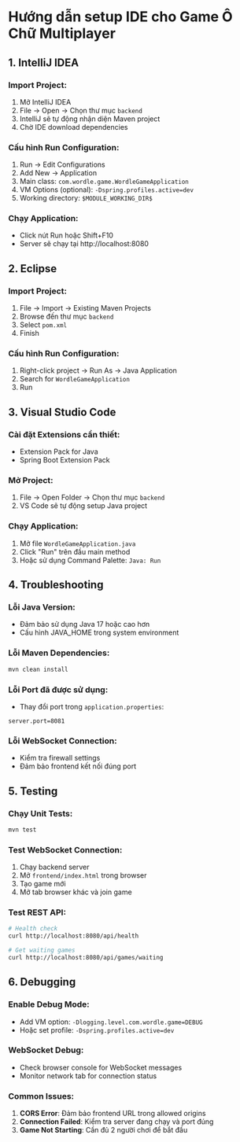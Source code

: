 # Hướng dẫn setup IDE cho Game Ô Chữ Multiplayer

## 1. IntelliJ IDEA

### Import Project:
1. Mở IntelliJ IDEA
2. File → Open → Chọn thư mục `backend`
3. IntelliJ sẽ tự động nhận diện Maven project
4. Chờ IDE download dependencies

### Cấu hình Run Configuration:
1. Run → Edit Configurations
2. Add New → Application
3. Main class: `com.wordle.game.WordleGameApplication`
4. VM Options (optional): `-Dspring.profiles.active=dev`
5. Working directory: `$MODULE_WORKING_DIR$`

### Chạy Application:
- Click nút Run hoặc Shift+F10
- Server sẽ chạy tại http://localhost:8080

## 2. Eclipse

### Import Project:
1. File → Import → Existing Maven Projects
2. Browse đến thư mục `backend`
3. Select `pom.xml`
4. Finish

### Cấu hình Run Configuration:
1. Right-click project → Run As → Java Application
2. Search for `WordleGameApplication`
3. Run

## 3. Visual Studio Code

### Cài đặt Extensions cần thiết:
- Extension Pack for Java
- Spring Boot Extension Pack

### Mở Project:
1. File → Open Folder → Chọn thư mục `backend`
2. VS Code sẽ tự động setup Java project

### Chạy Application:
1. Mở file `WordleGameApplication.java`
2. Click "Run" trên đầu main method
3. Hoặc sử dụng Command Palette: `Java: Run`

## 4. Troubleshooting

### Lỗi Java Version:
- Đảm bảo sử dụng Java 17 hoặc cao hơn
- Cấu hình JAVA_HOME trong system environment

### Lỗi Maven Dependencies:
```bash
mvn clean install
```

### Lỗi Port đã được sử dụng:
- Thay đổi port trong `application.properties`:
```properties
server.port=8081
```

### Lỗi WebSocket Connection:
- Kiểm tra firewall settings
- Đảm bảo frontend kết nối đúng port

## 5. Testing

### Chạy Unit Tests:
```bash
mvn test
```

### Test WebSocket Connection:
1. Chạy backend server
2. Mở `frontend/index.html` trong browser
3. Tạo game mới
4. Mở tab browser khác và join game

### Test REST API:
```bash
# Health check
curl http://localhost:8080/api/health

# Get waiting games
curl http://localhost:8080/api/games/waiting
```

## 6. Debugging

### Enable Debug Mode:
- Add VM option: `-Dlogging.level.com.wordle.game=DEBUG`
- Hoặc set profile: `-Dspring.profiles.active=dev`

### WebSocket Debug:
- Check browser console for WebSocket messages
- Monitor network tab for connection status

### Common Issues:
1. **CORS Error**: Đảm bảo frontend URL trong allowed origins
2. **Connection Failed**: Kiểm tra server đang chạy và port đúng
3. **Game Not Starting**: Cần đủ 2 người chơi để bắt đầu
